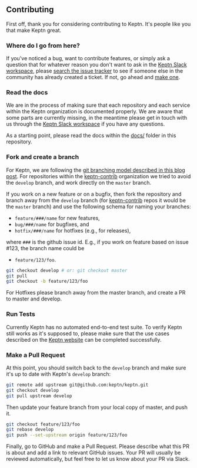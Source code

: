 ## Contributing

First off, thank you for considering contributing to Keptn. It's people like you that make Keptn great.

### Where do I go from here?

If you've noticed a bug, want to contribute features, or simply ask a question that for whatever reason you don't want to ask in the [Keptn Slack workspace](keptn.slack.com), please [search the issue tracker](https://github.com/keptn/keptn/issues?q=something) to see if someone else in the community has already created a ticket. If not, go ahead and [make one](https://github.com/keptn/keptn/issues/new).

### Read the docs

We are in the process of making sure that each repository and each service within the Keptn organization is documented properly. 
We are aware that some parts are currently missing, in the meantime please get in touch with us through the [Keptn Slack workspace](keptn.slack.com) if you have any questions.

As a starting point, please read the docs within the [docs/](docs/) folder in this repository.

### Fork and create a branch

For Keptn, we are following the [git branching model described in this blog post](https://nvie.com/posts/a-successful-git-branching-model/).
For repositories within the [keptn-contrib](https://github.com/keptn-contrib/) organization we tried to avoid the `develop` branch, and work
 directly on the `master` branch.

If you work on a new feature or on a bugfix, then fork the repository and branch away from the `develop` branch (for
 [keptn-contrib](https://github.com/keptn-contrib/) repos it would be the `master` branch) and use the following schema
 for naming your branches:

* `feature/###/name` for new features,
* `bug/###/name` for bugfixes, and
* `hotfix/###/name` for hotfixes (e.g., for releases),

where `###` is the github issue id. E.g., if you work on feature based on issue #123, the branch name could be

* `feature/123/foo`.

```bash
git checkout develop # or: git checkout master
git pull
git checkout -b feature/123/foo
```

For Hotfixes please branch away from the master branch, and create a PR to master and develop.

### Run Tests

Currently Keptn has no automated end-to-end test suite. To verify Keptn still works as it's supposed to, please make sure that the use cases described on the [Keptn website](https://keptn.sh/docs/) can be completed successfully.

### Make a Pull Request

At this point, you should switch back to the `develop` branch and make sure it's up to date with Keptn's `develop` branch:

```bash
git remote add upstream git@github.com:keptn/keptn.git
git checkout develop
git pull upstream develop
```

Then update your feature branch from your local copy of master, and push it.

```bash
git checkout feature/123/foo
git rebase develop
git push --set-upstream origin feature/123/foo
```

Finally, go to GitHub and make a Pull Request. Please describe what this PR is about and add a link to relevant GitHub issues.
Your PR will usually be reviewed automatically, but feel free to let us know about your PR via Slack.
